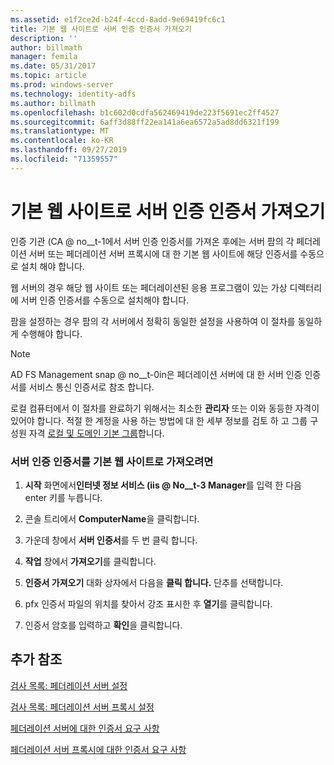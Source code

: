 ```yaml
---
ms.assetid: e1f2ce2d-b24f-4ccd-8add-9e69419fc6c1
title: 기본 웹 사이트로 서버 인증 인증서 가져오기
description: ''
author: billmath
manager: femila
ms.date: 05/31/2017
ms.topic: article
ms.prod: windows-server
ms.technology: identity-adfs
ms.author: billmath
ms.openlocfilehash: b1c602d0cdfa562469419de223f5691ec2ff4527
ms.sourcegitcommit: 6aff3d88ff22ea141a6ea6572a5ad8dd6321f199
ms.translationtype: MT
ms.contentlocale: ko-KR
ms.lasthandoff: 09/27/2019
ms.locfileid: "71359557"
---
```

# <a name="import-a-server-authentication-certificate-to-the-default-web-site"></a>기본 웹 사이트로 서버 인증 인증서 가져오기

인증 기관 \(CA @ no__t-1에서 서버 인증 인증서를 가져온 후에는 서버 팜의 각 페더레이션 서버 또는 페더레이션 서버 프록시에 대 한 기본 웹 사이트에 해당 인증서를 수동으로 설치 해야 합니다.  
  
웹 서버의 경우 해당 웹 사이트 또는 페더레이션된 응용 프로그램이 있는 가상 디렉터리에 서버 인증 인증서를 수동으로 설치해야 합니다.  
  
팜을 설정하는 경우 팜의 각 서버에서 정확히 동일한 설정을 사용하여 이 절차를 동일하게 수행해야 합니다.  
  
> [!NOTE]  
> AD FS Management snap @ no__t-0in은 페더레이션 서버에 대 한 서버 인증 인증서를 서비스 통신 인증서로 참조 합니다.  
  
로컬 컴퓨터에서 이 절차를 완료하기 위해서는 최소한 **관리자** 또는 이와 동등한 자격이 있어야 합니다.  적절 한 계정을 사용 하는 방법에 대 한 세부 정보를 검토 하 고 그룹 구성원 자격 [로컬 및 도메인 기본 그룹](https://go.microsoft.com/fwlink/?LinkId=83477)합니다.   
  
### <a name="to-import-a-server-authentication-certificate-to-the-default-web-site"></a>서버 인증 인증서를 기본 웹 사이트로 가져오려면  
  
1.  **시작** 화면에서**인터넷 정보 서비스 \(iis @ No__t-3 Manager**를 입력 한 다음 enter 키를 누릅니다.  
  
2.  콘솔 트리에서 **ComputerName**을 클릭합니다.  
  
3.  가운데 창에서 **서버 인증서**를 두 번 클릭 합니다.  
  
4.  **작업** 창에서 **가져오기**를 클릭합니다.  
  
5.  **인증서 가져오기** 대화 상자에서 다음을 **클릭 합니다.** 단추를 선택합니다.  
  
6.  pfx 인증서 파일의 위치를 찾아서 강조 표시한 후 **열기**를 클릭합니다.  
  
7.  인증서 암호를 입력하고 **확인**을 클릭합니다.  
  
## <a name="additional-references"></a>추가 참조  
[검사 목록: 페더레이션 서버 설정](Checklist--Setting-Up-a-Federation-Server.md)  
  
[검사 목록: 페더레이션 서버 프록시 설정](Checklist--Setting-Up-a-Federation-Server-Proxy.md)  
  
[페더레이션 서버에 대한 인증서 요구 사항](https://technet.microsoft.com/library/dd807040.aspx)  
  
[페더레이션 서버 프록시에 대한 인증서 요구 사항](https://technet.microsoft.com/library/dd807054.aspx)  
   
  

